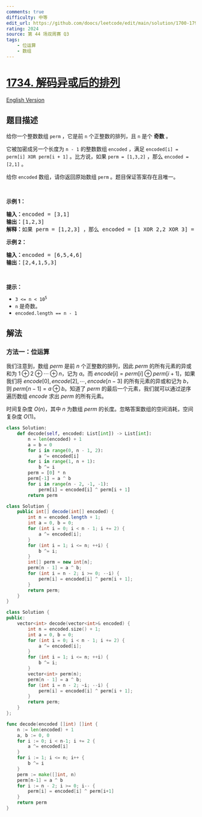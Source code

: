 ```yaml
---
comments: true
difficulty: 中等
edit_url: https://github.com/doocs/leetcode/edit/main/solution/1700-1799/1734.Decode%20XORed%20Permutation/README.md
rating: 2024
source: 第 44 场双周赛 Q3
tags:
    - 位运算
    - 数组
---
```


<!-- problem:start -->

# [1734. 解码异或后的排列](https://leetcode.cn/problems/decode-xored-permutation)

[English Version](/solution/1700-1799/1734.Decode%20XORed%20Permutation/README_EN.md)

## 题目描述

<!-- description:start -->

<p>给你一个整数数组 <code>perm</code> ，它是前 <code>n</code> 个正整数的排列，且 <code>n</code> 是个 <strong>奇数</strong> 。</p>

<p>它被加密成另一个长度为 <code>n - 1</code> 的整数数组 <code>encoded</code> ，满足 <code>encoded[i] = perm[i] XOR perm[i + 1]</code> 。比方说，如果 <code>perm = [1,3,2]</code> ，那么 <code>encoded = [2,1]</code> 。</p>

<p>给你 <code>encoded</code> 数组，请你返回原始数组 <code>perm</code> 。题目保证答案存在且唯一。</p>

<p> </p>

<p><strong>示例 1：</strong></p>

<pre><b>输入：</b>encoded = [3,1]
<b>输出：</b>[1,2,3]
<b>解释：</b>如果 perm = [1,2,3] ，那么 encoded = [1 XOR 2,2 XOR 3] = [3,1]
</pre>

<p><strong>示例 2：</strong></p>

<pre><b>输入：</b>encoded = [6,5,4,6]
<b>输出：</b>[2,4,1,5,3]
</pre>

<p> </p>

<p><strong>提示：</strong></p>

<ul>
	<li><code>3 &lt;= n &lt; 10<sup>5</sup></code></li>
	<li><code>n</code> 是奇数。</li>
	<li><code>encoded.length == n - 1</code></li>
</ul>

<!-- description:end -->

## 解法

<!-- solution:start -->

### 方法一：位运算

我们注意到，数组 $perm$ 是前 $n$ 个正整数的排列，因此 $perm$ 的所有元素的异或和为 $1 \oplus 2 \oplus \cdots \oplus n$，记为 $a$。而 $encode[i]=perm[i] \oplus perm[i+1]$，如果我们将 $encode[0],encode[2],\cdots,encode[n-3]$ 的所有元素的异或和记为 $b$，则 $perm[n-1]=a \oplus b$。知道了 $perm$ 的最后一个元素，我们就可以通过逆序遍历数组 $encode$ 求出 $perm$ 的所有元素。

时间复杂度 $O(n)$，其中 $n$ 为数组 $perm$ 的长度。忽略答案数组的空间消耗，空间复杂度 $O(1)$。

<!-- tabs:start -->

```python
class Solution:
    def decode(self, encoded: List[int]) -> List[int]:
        n = len(encoded) + 1
        a = b = 0
        for i in range(0, n - 1, 2):
            a ^= encoded[i]
        for i in range(1, n + 1):
            b ^= i
        perm = [0] * n
        perm[-1] = a ^ b
        for i in range(n - 2, -1, -1):
            perm[i] = encoded[i] ^ perm[i + 1]
        return perm
```

```java
class Solution {
    public int[] decode(int[] encoded) {
        int n = encoded.length + 1;
        int a = 0, b = 0;
        for (int i = 0; i < n - 1; i += 2) {
            a ^= encoded[i];
        }
        for (int i = 1; i <= n; ++i) {
            b ^= i;
        }
        int[] perm = new int[n];
        perm[n - 1] = a ^ b;
        for (int i = n - 2; i >= 0; --i) {
            perm[i] = encoded[i] ^ perm[i + 1];
        }
        return perm;
    }
}
```

```cpp
class Solution {
public:
    vector<int> decode(vector<int>& encoded) {
        int n = encoded.size() + 1;
        int a = 0, b = 0;
        for (int i = 0; i < n - 1; i += 2) {
            a ^= encoded[i];
        }
        for (int i = 1; i <= n; ++i) {
            b ^= i;
        }
        vector<int> perm(n);
        perm[n - 1] = a ^ b;
        for (int i = n - 2; ~i; --i) {
            perm[i] = encoded[i] ^ perm[i + 1];
        }
        return perm;
    }
};
```

```go
func decode(encoded []int) []int {
	n := len(encoded) + 1
	a, b := 0, 0
	for i := 0; i < n-1; i += 2 {
		a ^= encoded[i]
	}
	for i := 1; i <= n; i++ {
		b ^= i
	}
	perm := make([]int, n)
	perm[n-1] = a ^ b
	for i := n - 2; i >= 0; i-- {
		perm[i] = encoded[i] ^ perm[i+1]
	}
	return perm
}
```

<!-- tabs:end -->

<!-- solution:end -->

<!-- problem:end -->

